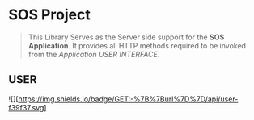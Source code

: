 # SOS Project
>This Library Serves as the Server side support 
>for the **SOS Application**. It provides all HTTP 
>methods required to be invoked from the *Application USER INTERFACE*.

## USER
![][https://img.shields.io/badge/GET:-%7B%7Burl%7D%7D/api/user-f39f37.svg]


